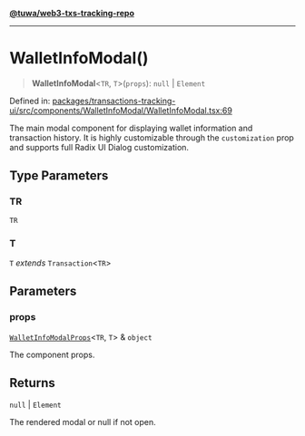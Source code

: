 [**@tuwa/web3-txs-tracking-repo**](../../../README.md)

***

# WalletInfoModal()

> **WalletInfoModal**\<`TR`, `T`\>(`props`): `null` \| `Element`

Defined in: [packages/transactions-tracking-ui/src/components/WalletInfoModal/WalletInfoModal.tsx:69](https://github.com/TuwaIO/web3-transactions-tracking/blob/1aebbce149913a5fb7a35a60e4556bc602bd2f8e/packages/transactions-tracking-ui/src/components/WalletInfoModal/WalletInfoModal.tsx#L69)

The main modal component for displaying wallet information and transaction history.
It is highly customizable through the `customization` prop and supports full Radix UI Dialog customization.

## Type Parameters

### TR

`TR`

### T

`T` *extends* `Transaction`\<`TR`\>

## Parameters

### props

[`WalletInfoModalProps`](../interfaces/WalletInfoModalProps.md)\<`TR`, `T`\> & `object`

The component props.

## Returns

`null` \| `Element`

The rendered modal or null if not open.
